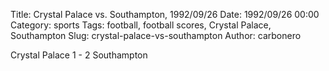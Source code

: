 Title: Crystal Palace vs. Southampton, 1992/09/26
Date: 1992/09/26 00:00
Category: sports
Tags: football, football scores, Crystal Palace, Southampton
Slug: crystal-palace-vs-southampton
Author: carbonero


Crystal Palace 1 - 2 Southampton
